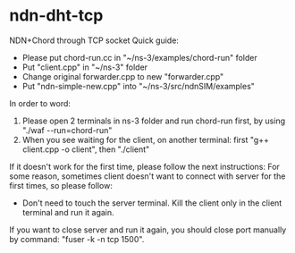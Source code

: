 # ndn-dht-tcp
NDN+Chord through TCP socket
Quick guide:
- Please put chord-run.cc in "~/ns-3/examples/chord-run" folder
- Put "client.cpp" in "~/ns-3" folder
- Change original forwarder.cpp to new "forwarder.cpp"
- Put "ndn-simple-new.cpp" into "~/ns-3/src/ndnSIM/examples"

In order to word:
1) Please open 2 terminals in ns-3 folder and run chord-run first, by using "./waf --run=chord-run"
2) When you see waiting for the client, on another terminal:
first "g++ client.cpp -o client", then "./client"

If it doesn't work for the first time, please follow the next instructions:
For some reason, sometimes client doesn't want to connect with server for the first times, so please follow:
- Don't need to touch the server terminal. Kill the client only in the client terminal and run it again. 

If you want to close server and run it again, you should close port manually by command:
"fuser -k -n tcp 1500".
